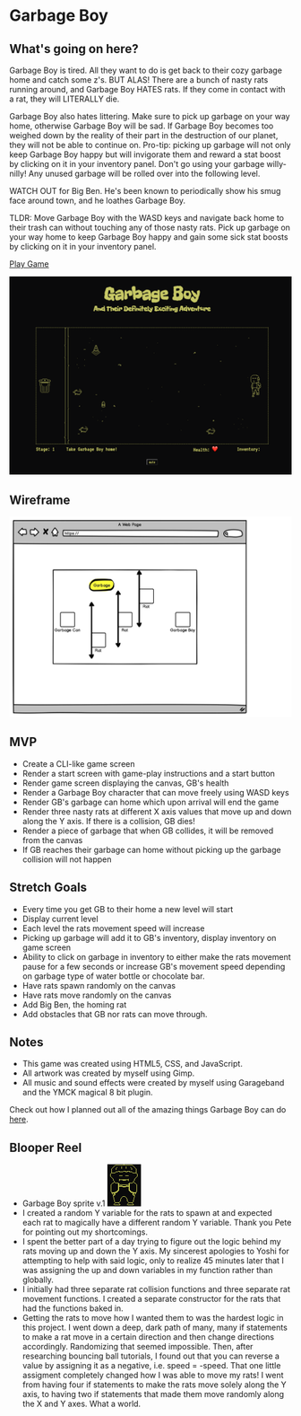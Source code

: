 # Garbage Boy

## What's going on here? 

Garbage Boy is tired. All they want to do is get back to their cozy garbage home and catch some z's. BUT ALAS! There are a bunch of nasty rats running around, and Garbage Boy HATES rats. If they come in contact with a rat, they will LITERALLY die. 

Garbage Boy also hates littering. Make sure to pick up garbage on your way home, otherwise Garbage Boy will be sad. If Garbage Boy becomes too weighed down by the reality of their part in the destruction of our planet, they will not be able to continue on. Pro-tip: picking up garbage will not only keep Garbage Boy happy but will invigorate them and reward a stat boost by clicking on it in your inventory panel. Don't go using your garbage willy-nilly! Any unused garbage will be rolled over into the following level.

WATCH OUT for Big Ben. He's been known to periodically show his smug face around town, and he loathes Garbage Boy. 

TLDR: Move Garbage Boy with the WASD keys and navigate back home to their trash can without touching any of those nasty rats. Pick up garbage on your way home to keep Garbage Boy happy and gain some sick stat boosts by clicking on it in your inventory panel. 

[Play Game](https://d4vves.github.io/garbage-boy/)

![Screenshot](img/screen-shot.png)

## Wireframe
![Wireframe](img/gb-wireframe.jpg)

## MVP
- Create a CLI-like game screen
- Render a start screen with game-play instructions and a start button
- Render game screen displaying the canvas, GB's health
- Render a Garbage Boy character that can move freely using WASD keys
- Render GB's garbage can home which upon arrival will end the game
- Render three nasty rats at different X axis values that move up and down along the Y axis. If there is a collision, GB dies!
- Render a piece of garbage that when GB collides, it will be removed from the canvas
- If GB reaches their garbage can home without picking up the garbage collision will not happen


## Stretch Goals
- Every time you get GB to their home a new level will start
- Display current level
- Each level the rats movement speed will increase
- Picking up garbage will add it to GB's inventory, display inventory on game screen
- Ability to click on garbage in inventory to either make the rats movement pause for a few seconds or increase GB's movement speed depending on garbage type of water bottle or chocolate bar.
- Have rats spawn randomly on the canvas
- Have rats move randomly on the canvas
- Add Big Ben, the homing rat
- Add obstacles that GB nor rats can move through.

## Notes
- This game was created using HTML5, CSS, and JavaScript.
- All artwork was created by myself using Gimp.
- All music and sound effects were created by myself using Garageband and the YMCK magical 8 bit plugin.

Check out how I planned out all of the amazing things Garbage Boy can do [here](https://hackmd.io/@d4vves/SJVPKrTn8). 

## Blooper Reel
- Garbage Boy sprite v.1
![Garbage Boy v.1](img/garbageboy-v1.png)
- I created a random Y variable for the rats to spawn at and expected each rat to magically have a different random Y variable. Thank you Pete for pointing out my shortcomings. 
- I spent the better part of a day trying to figure out the logic behind my rats moving up and down the Y axis. My sincerest apologies to Yoshi for attempting to help with said logic, only to realize 45 minutes later that I was assigning the up and down variables in my function rather than globally.
- I initially had three separate rat collision functions and three separate rat movement functions. I created a separate constructor for the rats that had the functions baked in.
- Getting the rats to move how I wanted them to was the hardest logic in this project. I went down a deep, dark path of many, many if statements to make a rat move in a certain direction and then change directions accordingly. Randomizing that seemed impossible. Then, after researching bouncing ball tutorials, I found out that you can reverse a value by assigning it as a negative, i.e. speed = -speed. That one little assigment completely changed how I was able to move my rats! I went from having four if statements to make the rats move solely along the Y axis, to having two if statements that made them move randomly along the X and Y axes. What a world. 